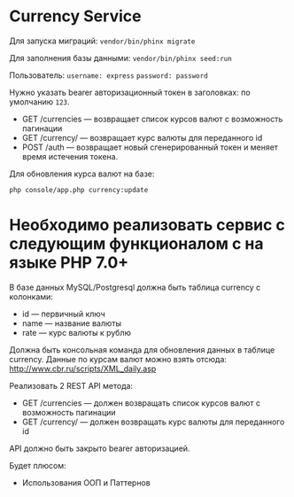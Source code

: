 # Currency Service

Для запуска миграций: 
`vendor/bin/phinx migrate`

Для заполнения базы данными: 
`vendor/bin/phinx seed:run`

Пользователь:
`username: express`
`password: password`

Нужно указать bearer авторизационный токен в заголовках: по умолчанию `123`.

- GET /currencies — возвращает список курсов валют с возможность пагинации
- GET /currency/ — возвращает курс валюты для переданного id
- POST /auth — возвращает новый сгенерированный токен и меняет время истечения токена.

Для обновления курса валют на базе: 

`php console/app.php currency:update`

# Необходимо реализовать сервис с следующим функционалом с на языке PHP 7.0+

В базе данных MySQL/Postgresql должна быть таблица currency c колонками:

* id — первичный ключ
* name — название валюты
* rate — курс валюты к рублю

Должна быть консольная команда для обновления данных в таблице currency. Данные по курсам валют можно взять отсюда: http://www.cbr.ru/scripts/XML_daily.asp

Реализовать 2 REST API метода:
- GET /currencies — должен возвращать список курсов валют с возможность пагинации
- GET /currency/ — должен возвращать курс валюты для переданного id

API должно быть закрыто bearer авторизацией.

Будет плюсом:
- Использования ООП и Паттернов

